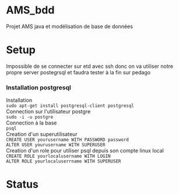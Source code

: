 # AMS_bdd
Projet AMS java et modélisation de base de données 

# Setup 

Impossible de se connecter sur etd avec ssh donc on va utiliser notre propre server postegrsql et faudra tester à la fin sur pedago

### Installation postgresql

Installation   
``` sudo apt-get install postgresql-client postgresql ```   
Connection sur l'utilisateur postgre   
``` sudo -i -u postgre ```   
Connection à la base   
``` psql ```   
Creation d'un superutilisateur   
``` CREATE USER yourusername WITH PASSWORD password ```   
``` ALTER USER yourusername WITH SUPERUSER ```   
Creation d'un role pour utiliser psql depuis son compte linux local   
``` CREATE ROLE yourlocalusername WITH LOGIN ```   
``` ALTER ROLE yourlocaluserrname WITH SUPERUSER ```   

# Status